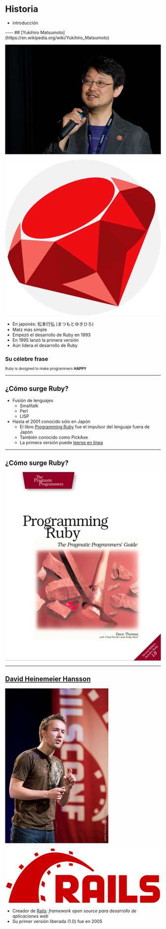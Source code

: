 # Historia

<div class="main-list">

* introducción
</div>
----
## [Yukihiro Matsumoto](https://en.wikipedia.org/wiki/Yukihiro_Matsumoto)


<div class="container small">
  <div class="col">

  ![Yukihiro Matsumoto](static/yukihiro-matsumoto.jpg)<!-- .element: class="shade" -->

  </div>
  <div class="col">

  ![Ruby](static/logo.svg)<!-- .element: height="80px" -->
  * En japonés: 松本行弘 (まつもとゆきひろ)
  * Matz más simple
  * Empezó el desarrollo de Ruby en 1993
  * En 1995 lanzó la primera versión
  * Aún lidera el desarrollo de Ruby
  </div>
</div>

<small>

## Su célebre frase

  Ruby is designed to make programmers **HAPPY**

</small>

----
<!-- .slide: data-auto-animate -->
## ¿Cómo surge Ruby?

* Fusión de lenguajes
  * Smalltalk
  * Perl
  * LISP
* Hasta el 2001 conocido sólo en Japón
  * El libro [Programming Ruby](ihttps://pragprog.com/titles/ruby5/programming-ruby-3-3-5th-edition/)
    fue el impulsor del lenguaje fuera de Japón
  * También conocido como PickAxe
  * La primera versión puede [leerse en línea](https://ruby-doc.org/docs/ProgrammingRuby/)

----
<!-- .slide: data-auto-animate -->
## ¿Cómo surge Ruby?

![pickaxe](static/pickaxe.jpg)<!-- .element: class="shade" height="500px" -->

----
## [David Heinemeier Hansson](https://en.wikipedia.org/wiki/David_Heinemeier_Hansson)

<div class="container small">
  <div class="col">

![DHH](static/dhh.jpg)<!-- .element: class="shade"-->

  </div>
  <div class="col">

![Rails](static/rails.svg)<!-- .element: height="80px" -->

  * Creador de [Rails](https://rubyonrails.org/): _framework open source para desarrollo de aplicaciones web_
  * Su primer versión liberada (1.0) fue en 2005

  </div>
</div>



